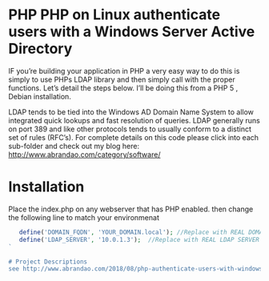 # PHP PHP on Linux authenticate users with a Windows Server Active Directory
IF you’re building your application in PHP a very easy way to do this is simply to use PHPs LDAP library and then simply call with the proper functions.  Let’s detail the steps below. I’ll be doing this from a PHP 5 , Debian installation.

LDAP tends to be tied into the Windows AD Domain Name System to allow integrated quick lookups and fast resolution of queries. LDAP generally runs on port 389 and like other protocols tends to usually conform to a distinct set of rules (RFC’s).
For complete details on this code please click into each sub-folder and check out my blog here:  http://www.abrandao.com/category/software/
# Installation

Place the index.php on any webserver that has PHP enabled. then change the following line to match your environmenat
```php
   define('DOMAIN_FQDN', 'YOUR_DOMAIN.local'); //Replace with REAL DOMAIN FQDN
   define('LDAP_SERVER', '10.0.1.3');  //Replace with REAL LDAP SERVER Address
`

# Project Descriptions
see http://www.abrandao.com/2018/08/php-authenticate-users-with-windows-server-active-directory/   for more details
